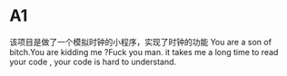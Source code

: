 # A1
该项目是做了一个模拟时钟的小程序，实现了时钟的功能
You are a son of bitch.You are kidding me ?Fuck you man.
it takes me a long time to read your code , your code is hard to understand.
